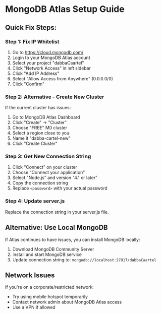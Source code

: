 # MongoDB Atlas Setup Guide

## Quick Fix Steps:

### Step 1: Fix IP Whitelist
1. Go to https://cloud.mongodb.com/
2. Login to your MongoDB Atlas account
3. Select your project "dabbaCaartel"
4. Click "Network Access" in left sidebar
5. Click "Add IP Address"
6. Select "Allow Access from Anywhere" (0.0.0.0/0)
7. Click "Confirm"

### Step 2: Alternative - Create New Cluster
If the current cluster has issues:

1. Go to MongoDB Atlas Dashboard
2. Click "Create" → "Cluster"
3. Choose "FREE" M0 cluster
4. Select a region close to you
5. Name it "dabba-cartel-new"
6. Click "Create Cluster"

### Step 3: Get New Connection String
1. Click "Connect" on your cluster
2. Choose "Connect your application"
3. Select "Node.js" and version "4.1 or later"
4. Copy the connection string
5. Replace `<password>` with your actual password

### Step 4: Update server.js
Replace the connection string in your server.js file.

## Alternative: Use Local MongoDB
If Atlas continues to have issues, you can install MongoDB locally:

1. Download MongoDB Community Server
2. Install and start MongoDB service
3. Update connection string to: `mongodb://localhost:27017/dabbaCaartel`

## Network Issues
If you're on a corporate/restricted network:
- Try using mobile hotspot temporarily
- Contact network admin about MongoDB Atlas access
- Use a VPN if allowed
